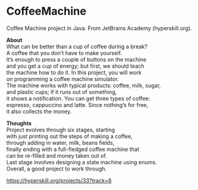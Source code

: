 # CoffeeMachine
Coffee Machine project in Java. From JetBrains Academy (hyperskill.org).<br>

**About**<br>
What can be better than a cup of coffee during a break? <br>
A coffee that you don’t have to make yourself. <br>
It’s enough to press a couple of buttons on the machine <br>
and you get a cup of energy; but first, we should teach <br>
the machine how to do it. In this project, you will work <br>
on programming a coffee machine simulator. <br>
The machine works with typical products: coffee, milk, sugar, <br>
and plastic cups; if it runs out of something, <br>
it shows a notification. You can get three types of coffee: <br>
espresso, cappuccino and latte. Since nothing’s for free, <br>
it also collects the money.<br>

**Thoughts**<br>
Project evolves through six stages, starting <br>
with just printing out the steps of making a coffee, <br>
through adding in water, milk, beans fields, <br>
finally ending with a full-fledged coffee machine that <br>
can be re-filled and money taken out of. <br>
Last stage involves designing a state machine using enums. <br>
Overall, a good project to work through.<br>

https://hyperskill.org/projects/33?track=8
## 

